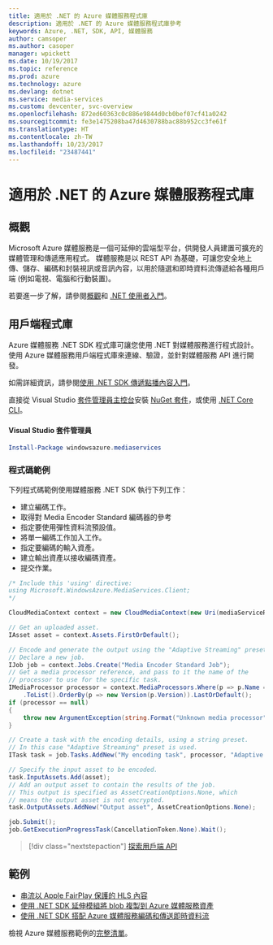 ```yaml
---
title: 適用於 .NET 的 Azure 媒體服務程式庫
description: 適用於 .NET 的 Azure 媒體服務程式庫參考
keywords: Azure, .NET, SDK, API, 媒體服務
author: camsoper
ms.author: casoper
manager: wpickett
ms.date: 10/19/2017
ms.topic: reference
ms.prod: azure
ms.technology: azure
ms.devlang: dotnet
ms.service: media-services
ms.custom: devcenter, svc-overview
ms.openlocfilehash: 872ed60363c0c886e9844d0cb0bef07cf41a0242
ms.sourcegitcommit: fe3e1475208ba47d4630788bac88b952cc3fe61f
ms.translationtype: HT
ms.contentlocale: zh-TW
ms.lasthandoff: 10/23/2017
ms.locfileid: "23487441"
---
```

# <a name="azure-media-services-libraries-for-net"></a>適用於 .NET 的 Azure 媒體服務程式庫

## <a name="overview"></a>概觀

Microsoft Azure 媒體服務是一個可延伸的雲端型平台，供開發人員建置可擴充的媒體管理和傳遞應用程式。 媒體服務是以 REST API 為基礎，可讓您安全地上傳、儲存、編碼和封裝視訊或音訊內容，以用於隨選和即時資料流傳遞給各種用戶端 (例如電視、電腦和行動裝置)。 

若要進一步了解，請參閱[概觀](/azure/media-services/media-services-overview)和 [.NET 使用者入門](/azure/media-services/media-services-dotnet-how-to-use)。 

## <a name="client-library"></a>用戶端程式庫

Azure 媒體服務 .NET SDK 程式庫可讓您使用 .NET 對媒體服務進行程式設計。 使用 Azure 媒體服務用戶端程式庫來連線、驗證，並針對媒體服務 API 進行開發。  

如需詳細資訊，請參閱[使用 .NET SDK 傳遞點播內容入門](/azure/media-services/media-services-dotnet-get-started)。

直接從 Visual Studio [套件管理員主控台][PackageManager]安裝 [NuGet 套件](https://www.nuget.org/packages/windowsazure.mediaservices)，或使用 [.NET Core CLI][DotNetCLI]。

#### <a name="visual-studio-package-manager"></a>Visual Studio 套件管理員

```powershell
Install-Package windowsazure.mediaservices
```

### <a name="code-example"></a>程式碼範例

下列程式碼範例使用媒體服務 .NET SDK 執行下列工作：

- 建立編碼工作。
- 取得對 Media Encoder Standard 編碼器的參考
- 指定要使用彈性資料流預設值。
- 將單一編碼工作加入工作。
- 指定要編碼的輸入資產。
- 建立輸出資產以接收編碼資產。
- 提交作業。


```csharp
/* Include this 'using' directive:
using Microsoft.WindowsAzure.MediaServices.Client;
*/

CloudMediaContext context = new CloudMediaContext(new Uri(mediaServiceRESTAPIEndpoint), tokenProvider);

// Get an uploaded asset.
IAsset asset = context.Assets.FirstOrDefault();

// Encode and generate the output using the "Adaptive Streaming" preset.
// Declare a new job.
IJob job = context.Jobs.Create("Media Encoder Standard Job");
// Get a media processor reference, and pass to it the name of the 
// processor to use for the specific task.
IMediaProcessor processor = context.MediaProcessors.Where(p => p.Name == mediaProcessorName)
    .ToList().OrderBy(p => new Version(p.Version)).LastOrDefault();
if (processor == null) 
{
    throw new ArgumentException(string.Format("Unknown media processor", mediaProcessorName));
}

// Create a task with the encoding details, using a string preset.
// In this case "Adaptive Streaming" preset is used.
ITask task = job.Tasks.AddNew("My encoding task", processor, "Adaptive Streaming", TaskOptions.None);

// Specify the input asset to be encoded.
task.InputAssets.Add(asset);
// Add an output asset to contain the results of the job. 
// This output is specified as AssetCreationOptions.None, which 
// means the output asset is not encrypted. 
task.OutputAssets.AddNew("Output asset", AssetCreationOptions.None);

job.Submit();
job.GetExecutionProgressTask(CancellationToken.None).Wait();
```

> [!div class="nextstepaction"]
> [探索用戶端 API](/dotnet/api/overview/azure/mediaservices/client)

## <a name="samples"></a>範例

- [串流以 Apple FairPlay 保護的 HLS 內容](https://azure.microsoft.com/resources/samples/media-services-dotnet-dynamic-encryption-with-fairplay/)
- [使用 .NET SDK 延伸模組將 blob 複製到 Azure 媒體服務資產](https://azure.microsoft.com/resources/samples/media-services-dotnet-copy-blob-into-asset/)
- [使用 .NET SDK 搭配 Azure 媒體服務編碼和傳送即時資料流](https://azure.microsoft.com/resources/samples/media-services-dotnet-encode-live-stream-with-ams-clear/)

檢視 Azure 媒體服務範例的[完整清單](https://azure.microsoft.com/resources/samples/?platform=dotnet&service=media-services)。


[PackageManager]: https://docs.microsoft.com/nuget/tools/package-manager-console
[DotNetCLI]: https://docs.microsoft.com/dotnet/core/tools/dotnet-add-package
